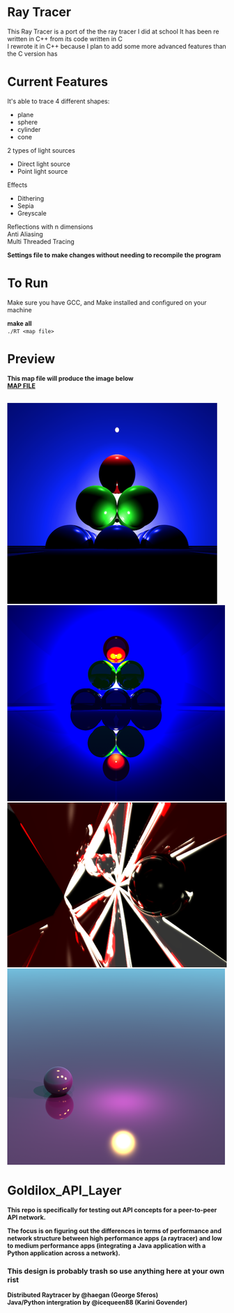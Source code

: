 # Ray Tracer

This Ray Tracer is a port of the the ray tracer I did at school
It has been re written in C++ from its code written in C
<br>
I rewrote it in C++ because I plan to add some more advanced features than the C version has

# Current Features

It's able to trace 4 different shapes:
- plane
- sphere
- cylinder
- cone

2 types of light sources
- Direct light source
- Point light source

Effects
- Dithering 
- Sepia
- Greyscale

Reflections with n dimensions
<br>Anti Aliasing
<br>Multi Threaded Tracing

<b>Settings file to make changes without needing to recompile the program</b>

# To Run
Make sure you have GCC, and Make installed and configured on your machine

<b>make all</b>
<br>
`./RT <map file>`

# Preview
<b>This map file will produce the image below
<br>[MAP FILE](maps/pyro.map)

<br>![](images/RT.png)
<br>![](images/RT_reflect.png)
<br>![](images/gab.png)
<br>![](images/pretty_ball_on_a_plane.png)



# Goldilox_API_Layer

This repo is specifically for testing out API concepts for a peer-to-peer API network.

The focus is on figuring out the differences in terms of performance and network structure between
high performance apps (a raytracer) and low to medium performance apps (integrating a Java application with a
Python application across a network).

### This design is probably trash so use anything here at your own rist


Distributed Raytracer by @haegan (George Sferos)<br>
Java/Python intergration by @icequeen88 (Karini Govender)
